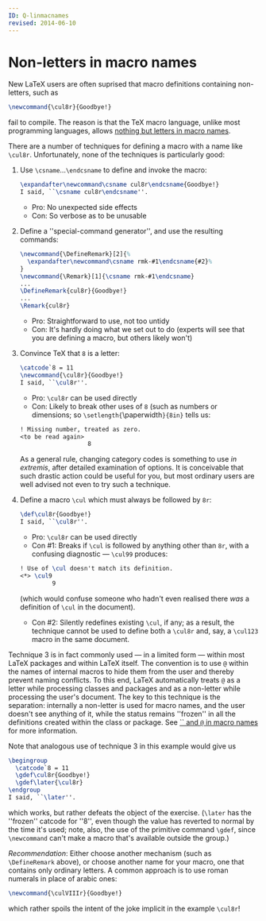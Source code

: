 ```yaml
---
ID: Q-linmacnames
revised: 2014-06-10
---
```

# Non-letters in macro names

New LaTeX users are often suprised that macro definitions
containing non-letters, such as
```latex
\newcommand{\cul8r}{Goodbye!}
```
fail to compile.  The reason is that the TeX macro language, unlike
most programming languages, allows 
[nothing but letters in macro names](FAQ-whatmacros.md).

There are a number of techniques for defining a macro with a name like
`\cul8r`.  Unfortunately, none of the techniques is particularly
good:
  

1.  Use `\csname`&hellip;`\endcsname` to define and invoke the
    macro:
    ```latex
    \expandafter\newcommand\csname cul8r\endcsname{Goodbye!}
    I said, ``\csname cul8r\endcsname''.
    ```
    

    - Pro: No unexpected side effects
    - Con: So verbose as to be unusable
    

2.  Define a ''special-command generator'', and  use the resulting
    commands:
    <!-- {% raw %} -->
    ```latex
    \newcommand{\DefineRemark}[2]{%
      \expandafter\newcommand\csname rmk-#1\endcsname{#2}%
    }
    \newcommand{\Remark}[1]{\csname rmk-#1\endcsname}
    ...
    \DefineRemark{cul8r}{Goodbye!}
    ...
    \Remark{cul8r}
    ```
    <!-- {% endraw %} -->

    - Pro: Straightforward to use, not too untidy
    - Con: It's hardly doing what we set out to do (experts will
      see that you are defining a macro, but others likely won't)
    

3.  Convince TeX that `8` is a letter:
    ```latex
    \catcode`8 = 11 
    \newcommand{\cul8r}{Goodbye!}
    I said, ``\cul8r''.
    ```
    

    - Pro: `\cul8r` can be used directly
    - Con: Likely to break other uses of `8` (such as
      numbers or dimensions; so
      `\setlength{`\paperwidth`}{8in}` tells us:
    ```latex
    ! Missing number, treated as zero.
    <to be read again> 
                       8
    ```
    

    As a general rule, changing category codes is something to use
    _in extremis_, after detailed examination of options.  It is
    conceivable that such drastic action could be useful for you, but
    most ordinary users are well advised not even to try such a
    technique.
4.  Define a macro `\cul` which must always be followed by
    `8r`:
    ```latex
    \def\cul8r{Goodbye!}
    I said, ``\cul8r''.
    ```
    

    - Pro: `\cul8r` can be used directly
    - Con&nbsp;#1: Breaks if `\cul` is followed by anything other
      than `8r`, with a confusing diagnostic&nbsp;&mdash;
      `\cul99` produces:
    ```latex
    ! Use of \cul doesn't match its definition.
    <*> \cul9
             9
    ```
      (which would confuse someone who hadn't even realised there
      _was_ a definition of `\cul` in the document).
    - Con&nbsp;#2: Silently redefines existing `\cul`, if any;
      as a result, the technique cannot be used to define both a
      `\cul8r` and, say, a `\cul123` macro in the same
      document.
    

Technique&nbsp;3 is in fact commonly used&nbsp;&mdash; in a limited form&nbsp;&mdash; within
most LaTeX packages and within LaTeX itself.  The convention is to
use `@` within the names of internal macros to hide them
from the user and thereby prevent naming conflicts.  To this end,
LaTeX automatically treats `@` as a letter while
processing classes and packages and as a non-letter while processing
the user's document.  The key to this technique is the separation:
internally a non-letter is used for macro names, and the user doesn't
see anything of it, while the status remains ''frozen'' in all the
definitions created within the class or package.  See 
[`` and `@` in macro names](FAQ-atsigns.md) for
more information.

Note that analogous use of technique&nbsp;3 in this example would give us
```latex
\begingroup
  \catcode`8 = 11 
  \gdef\cul8r{Goodbye!}
  \gdef\later{\cul8r}
\endgroup
I said, ``\later''.
```
which works, but rather defeats the object of the exercise.
(`\later` has the ''frozen'' catcode for ''8'', even though the value
has reverted to normal by the time it's used; note, also, the use of
the primitive command `\gdef`, since `\newcommand` can't make a
macro that's available outside the group.)

_Recommendation_: Either choose another mechanism (such as
`\DefineRemark` above), or choose another name for your macro, one
that contains only ordinary letters.  A common approach is to use
roman numerals in place of arabic ones:
```latex
\newcommand{\culVIIIr}{Goodbye!}
```
which rather spoils the intent of the joke implicit in the example
`\cul8r`!

